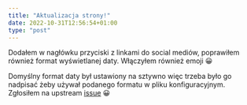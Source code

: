 ```yaml
---
title: "Aktualizacja strony!"
date: 2022-10-31T12:56:54+01:00
type: "post"
---
```


Dodałem w nagłówku przyciski z linkami do social mediów, poprawiłem również format wyświetlanej daty. Włączyłem również emoji :grinning:

Domyślny format daty był ustawiony na sztywno więc trzeba było go nadpisać żeby używał podanego formatu w pliku konfiguracyjnym. Zgłosiłem na upstream [issue](https://github.com/526avijitgupta/gokarna/issues/135) :grinning: